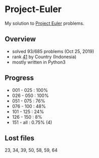 # Project-Euler
My solution to [Project Euler](https://projecteuler.net) problems.

## Overview
* solved 93/685 problems (Oct 25, 2019)
* rank [41](https://projecteuler.net/location=Indonesia) by Country (Indonesia)
* mostly written in Python3

## Progress
* 001 - 025 : 100%
* 026 - 050 : 100%
* 051 - 075 : 76%
* 076 - 100 : 48%
* 101 - 125 : 24%
* 126 - 150 : 8%
* 151 - all : 0.75% (4)

## Lost files
23, 34, 39, 50, 58, 59, 64
